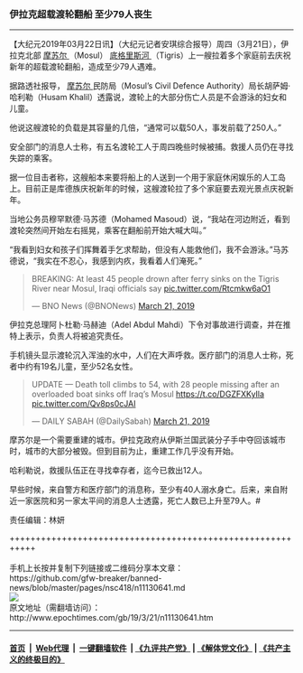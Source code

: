 ### 伊拉克超载渡轮翻船 至少79人丧生
------------------------

<p>
 【大纪元2019年03月22日讯】（大纪元记者安琪综合报导）周四（3月21日），伊拉克北部
 <a href="http://www.epochtimes.com/gb/tag/%E6%91%A9%E8%8B%8F%E5%B0%94.html">
  摩苏尔
 </a>
 （Mosul）
 <a href="http://www.epochtimes.com/gb/tag/%E5%BA%95%E6%A0%BC%E9%87%8C%E6%96%AF%E6%B2%B3.html">
  底格里斯河
 </a>
 （Tigris）上一艘拉着多个家庭前去庆祝新年的超载渡轮翻船，造成至少79人遇难。
</p>
<p>
 据路透社报导，
 <a href="http://www.epochtimes.com/gb/tag/%E6%91%A9%E8%8B%8F%E5%B0%94.html">
  摩苏尔
 </a>
 民防局（Mosul’s Civil Defence Authority）局长胡萨姆·哈利勒（Husam Khalil）透露说，渡轮上的大部分伤亡人员是不会游泳的妇女和儿童。
</p>
<p>
 他说这艘渡轮的负载是其容量的几倍，“通常可以载50人，事发前载了250人。”
</p>
<p>
 安全部门的消息人士称，有五名渡轮工人于周四晚些时候被捕。救援人员仍在寻找失踪的乘客。
</p>
<p>
 据一位目击者称，这艘船本来要将船上的人送到一个用于家庭休闲娱乐的人工岛上。目前正是库德族庆祝新年的时候，这艘渡轮拉了多个家庭要去观光景点庆祝新年。
</p>
<p>
 当地公务员穆罕默德·马苏德（Mohamed Masoud）说，“我站在河边附近，看到渡轮突然间开始左右摇晃，乘客在翻船前开始大喊大叫。”
</p>
<p>
 “我看到妇女和孩子们挥舞着手乞求帮助，但没有人能救他们，我不会游泳。”马苏德说，“我实在不忍心，我感到内疚，我看着人们淹死。”
</p>
<p>
</p>
<blockquote class="twitter-tweet" data-lang="en">
 <p dir="ltr" lang="en">
  BREAKING: At least 45 people drown after ferry sinks on the Tigris River near Mosul, Iraqi officials say
  <a href="https://t.co/Rtcmkw6aO1">
   pic.twitter.com/Rtcmkw6aO1
  </a>
 </p>
 <p>
  — BNO News (@BNONews)
  <a href="https://twitter.com/BNONews/status/1108728428302426117?ref_src=twsrc%5Etfw">
   March 21, 2019
  </a>
 </p>
</blockquote>
<p>
 <p>
  伊拉克总理阿卜杜勒·马赫迪（Adel Abdul Mahdi）下令对事故进行调查，并在推特上表示，负责人将被追究责任。
 </p>
 <p>
  手机镜头显示渡轮沉入浑浊的水中，人们在大声呼救。医疗部门的消息人士称，死者中约有19名儿童，至少52名女性。
 </p>
</p>
<p>
</p>
<blockquote class="twitter-tweet" data-lang="en">
 <p dir="ltr" lang="en">
  UPDATE — Death toll climbs to 54, with 28 people missing after an overloaded boat sinks off Iraq’s Mosul
  <a href="https://t.co/DGZFXKyIla">
   https://t.co/DGZFXKyIla
  </a>
  <a href="https://t.co/Qv8ps0cJAI">
   pic.twitter.com/Qv8ps0cJAI
  </a>
 </p>
 <p>
  — DAILY SABAH (@DailySabah)
  <a href="https://twitter.com/DailySabah/status/1108735275944103937?ref_src=twsrc%5Etfw">
   March 21, 2019
  </a>
 </p>
</blockquote>
<p>
 <p>
  摩苏尔是一个需要重建的城市。伊拉克政府从伊斯兰国武装分子手中夺回该城市时，城市的大部分被毁。但到目前为止，重建工作几乎没有开始。
 </p>
 <p>
  哈利勒说，救援队伍正在寻找幸存者，迄今已救出12人。
 </p>
 <p>
  早些时候，来自警方和医疗部门的消息称，至少有40人溺水身亡。后来，来自附近一家医院和另一家太平间的消息人士透露，死亡人数已上升至79人。#
 </p>
 <p>
  责任编辑：林妍
 </p>
</p>
+++++++++++++++++++++++++++++++++++++++++++++++++++++++++++<br/><br/>
手机上长按并复制下列链接或二维码分享本文章：<br/>
https://github.com/gfw-breaker/banned-news/blob/master/pages/nsc418/n11130641.md <br/>
<a href='https://github.com/gfw-breaker/banned-news/blob/master/pages/nsc418/n11130641.md'><img src='https://github.com/gfw-breaker/banned-news/blob/master/pages/nsc418/n11130641.md.png'/></a> <br/>
原文地址（需翻墙访问）：http://www.epochtimes.com/gb/19/3/21/n11130641.htm


------------------------
#### [首页](https://github.com/gfw-breaker/banned-news/blob/master/README.md) &nbsp;|&nbsp; [Web代理](https://github.com/labour-camp/helloworld) &nbsp;|&nbsp; [一键翻墙软件](https://github.com/gfw-breaker/nogfw/blob/master/README.md) &nbsp;| [《九评共产党》](https://github.com/gfw-breaker/9ping.md/blob/master/README.md#九评之一评共产党是什么) | [《解体党文化》](https://github.com/gfw-breaker/jtdwh.md/blob/master/README.md) | [《共产主义的终极目的》](https://github.com/gfw-breaker/gczydzjmd.md/blob/master/README.md)

